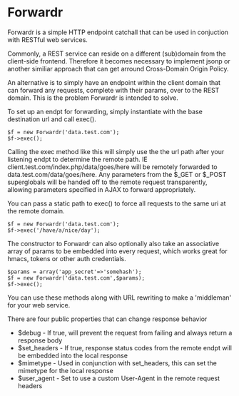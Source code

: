 # Forwardr  

Forwardr is a simple HTTP endpoint catchall that can be used in conjuction with RESTful web services.

Commonly, a REST service can reside on a different (sub)domain from the client-side frontend.  Therefore it
becomes necessary to implement jsonp or another similiar approach that can get arround Cross-Domain Origin Policy.

An alternative is to simply have an endpoint within the client domain that can forward any requests, complete with their params,
over to the REST domain.  This is the problem Forwardr is intended to solve.

To set up an endpt for forwarding, simply instantiate with the base destination url and call exec().

    $f = new Forwardr('data.test.com');
    $f->exec();

Calling the exec method like this will simply use the the url path after your listening endpt to determine the remote path.
IE client.test.com/index.php/data/goes/here will be remotely forwarded to data.test.com/data/goes/here.  Any parameters from the $_GET
or $_POST superglobals will be handed off to the remote request transparently, allowing parameters specified in AJAX to forward appropriately.

You can pass a static path to exec() to force all requests to the same uri at the remote domain.

    $f = new Forwardr('data.test.com');
    $f->exec('/have/a/nice/day'); 

The constructor to Forwardr can also optionally also take an associative array of params to be embedded into every request, which
works great for hmacs, tokens or other auth credentials.

    $params = array('app_secret'=>'somehash');
    $f = new Forwardr('data.test.com',$params);
    $f->exec();

You can use these methods along with URL rewriting to make a 'middleman' for your web service.

There are four public properties that can change response behavior

* $debug - If true, will prevent the request from failing and always return a response body
* $set_headers - If true, response status codes from the remote endpt will be embedded into the local response
* $mimetype - Used in conjunction with set_headers, this can set the mimetype for the local response
* $user_agent - Set to use a custom User-Agent in the remote request headers
